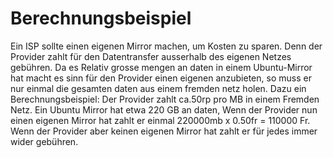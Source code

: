 # Berechnungsbeispiel

Ein ISP sollte einen eigenen Mirror machen, um Kosten zu sparen. Denn der Provider zahlt für den Datentransfer ausserhalb des eigenen Netzes gebühren. Da es Relativ grosse mengen an daten in einem Ubuntu-Mirror hat macht es sinn für den Provider einen eigenen anzubieten, so muss er nur einmal die gesamten daten aus einem fremden netz holen.
Dazu ein Berechnungsbeispiel: Der Provider zahlt ca.50rp pro MB in einem Fremden Netz. Ein Ubuntu Mirror hat etwa 220 GB an daten, Wenn der Provider nun einen eigenen Mirror hat zahlt er einmal 220000mb x 0.50fr = 110000 Fr. Wenn der Provider aber keinen eigenen Mirror hat zahlt er für jedes immer wider gebühren.
